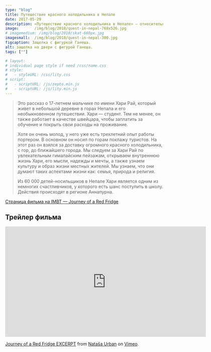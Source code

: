 ```yaml
---
type: "blog"
title: Путешествие красного холодильника в Непале
date: 2017-05-29
description: «Путешествие красного холодильника в Непале» — относительно свежий (2007 год) и очень интересный, и познавательный фильм о повседневной жизни простых жителей Непала.
image:       /img/blog/2018/quest-in-nepal-768x526.jpg
# imagemedium: /img/blog/2018/skat-660px.jpg
imagesmall:  /img/blog/2018/quest-in-nepal-300.jpg
figcaption: Защелка с фигуркой Ганеша.
alt: защелка на двери с фигурой Ганеша.
tags: [""]

# layout: 
# individual page style if need /css/name.css
# style:
#   - styleURL: /css/lity.css
# script:
#   - scriptURL: /js/zepto.min.js
#   - scriptURL: /js/lity.min.js
---
```

> Это рассказ о 17-летнем мальчике по имени Хари Рай, который живет в небольшой деревне в горах Непала и его необыкновенном путешествии. Хари — студент. Тем не менее, он также работает в качестве швейцара, чтобы заплатить за обучение и покрыть свои расходы на проживание. 
>
> Хотя он очень молод, у него уже есть трехлетний опыт работы портером. В основном он носил по горам поклажу туристов. На этот раз он взялся за доставку огромного красного холодильника, с гор, до ближайшего города. Мы следуем за Хари Рай по увлекательным гималайским пейзажам, открываем внутреннюю жизнь Хари, его мысли, надежды и мечты, а также узнаем культуру и образ жизни местных жителей. Мы узнаем, что они думают таких аспектами жизни как: семья, природа и религия. 
>
> Из 60 000 детей-носильщиков в Непале Хари является одним из немногих счастливчиков, у которого есть шанс поступить в школу. Действия происходят в регионе Аннапурна.

[Страница фильма на IMBT — Journey of a Red Fridge](https://www.imdb.com/title/tt1213587/)

## Трейлер фильма

<iframe src="https://player.vimeo.com/video/32570428" width="640" height="352" frameborder="0" webkitallowfullscreen mozallowfullscreen allowfullscreen></iframe>
<p><a href="https://vimeo.com/32570428">Journey of a Red Fridge EXCERPT</a> from <a href="https://vimeo.com/lunamdocs">Nata&scaron;a Urban</a> on <a href="https://vimeo.com">Vimeo</a>.</p>